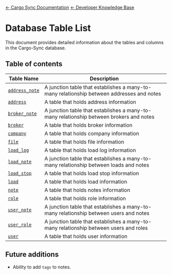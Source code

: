 [← Cargo Sync Documentation](../../../readme.md) [← Developer Knowledge Base](../readme.md)

# Database Table List

This document provides detailed information about the tables and columns in the Cargo-Sync database.

## Table of contents

|Table Name|Description|
|-|-|
|[`address_note`](./tables/address-note-table.md)|A junction table that establishes a many-to-many relationship between addresses and notes|
|[`address`](./tables/address-table.md)|A table that holds address information|
|[`broker_note`](./tables/broker-note-table.md)|A junction table that establishes a many-to-many relationship between brokers and notes|
|[`broker`](./tables/broker-table.md)|A table that holds broker information|
|[`company`](./tables/company-table.md)|A table that holds company information|
|[`file`](./tables/file-table.md)|A table that holds file information|
|[`load_log`](./tables/load-log-table.md)|A table that holds load log information|
|[`load_note`](./tables/load-note-table.md)|A junction table that establishes a many-to-many relationship between loads and notes|
|[`load_stop`](./tables/load-stop-table.md)|A table that holds load stop information|
|[`load`](./tables/load-table.md)|A table that holds load information|
|[`note`](./tables/note-table.md)|A table that holds notes information|
|[`role`](./tables/role-table.md)|A table that holds role information|
|[`user_note`](./tables/user-note-table.md.md)|A junction table that establishes a many-to-many relationship between users and notes
|[`user_role`](./tables/user-role-table.md)|A junction table that establishes a many-to-many relationship between users and roles|
|[`user`](./tables/user-table.md)|A table that holds user information|





## Future additions
- Ability to add `tags` to notes.